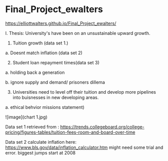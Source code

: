 # Final_Project_ewalters

https://elliottwalters.github.io/Final_Project_ewalters/

I. Thesis: University's have been on an unsustainable upward growth. 

1. Tuition growth (data set 1.)

a. Doesnt match inflation (data set 2)

2. Student loan repayment times(data set 3)

a. holding back a generation

b. ignore supply and demand/ prisoners dillema

3. Universities need to level off their tuition and develop more pipelines into buisnesses in new developing areas.

a. ethical behvior missions statement)

![image](chart 1.jpg)

Data set 1 retrieved from : https://trends.collegeboard.org/college-pricing/figures-tables/tuition-fees-room-and-board-over-time

Data set 2 calculate inflation here: https://www.bls.gov/data/inflation_calculator.htm might need some trial and error. biggest jumps start at 2008
